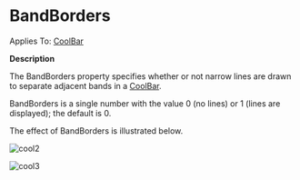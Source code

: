 




<h1 class="heading"><span class="name">BandBorders</span></h1>

Applies To: [CoolBar](./coolbar.md)


**Description**


The BandBorders property specifies whether or not narrow lines are drawn to separate adjacent bands in a [CoolBar](./coolbar.md).


BandBorders is a single number with the value 0 (no lines) or 1 (lines are displayed); the default is 0.


The effect of BandBorders is illustrated below.


![cool2](../img/cool2.gif)


![cool3](../img/cool3.gif)



